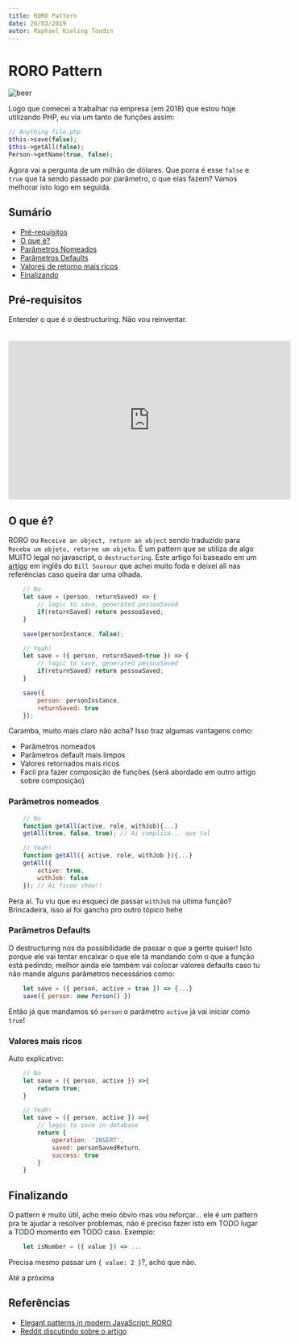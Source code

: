 ```yaml
---
title: RORO Pattern
date: 26/03/2019
autor: Raphael Kieling Tondin
---
```


# RORO Pattern

<description-post/>

![beer](https://philna.sh/assets/posts/destructured_beers-e79981058aae8ee2744370c5dc0951352039658395b46c74aaa2ba9cfe6aadd7.jpg)

Logo que comecei a trabalhar na empresa (em 2018) que estou hoje utilizando PHP, eu via um tanto de funções assim:

```php
// Anything file.php
$this->save(false);
$this->getAll(false);
Person->getName(true, false);
```

Agora vai a pergunta de um milhão de dólares. Que porra é esse `false` e `true` que tá sendo passado por parâmetro, o que elas fazem? Vamos melhorar isto logo em seguida.

## Sumário

- [Pré-requisitos](#pre-requisitos)
- [O que é?](#o-que-e)
- [Parâmetros Nomeados](#parametros-nomeados)
- [Parâmetros Defaults](#parametros-defaults)
- [Valores de retorno mais ricos](#valores-mais-ricos)
- [Finalizando](#finalizando)

## Pré-requisitos

Entender o que é o destructuring. Não vou reinventar.

<iframe style="margin-top: 20px" width="560" height="315" src="https://www.youtube.com/embed/PB_d3uBkQPs" frameborder="0" allow="accelerometer; autoplay; encrypted-media; gyroscope; picture-in-picture" allowfullscreen></iframe>

## O que é?

RORO ou `Receive an object, return an object` sendo traduzido para `Receba um objeto, retorne um objeto`. É um pattern que se utiliza de algo MUITO legal no javascript, o `destructuring`. Este artigo foi baseado em um [artigo](https://medium.freecodecamp.org/elegant-patterns-in-modern-javascript-roro-be01e7669cbd) em inglês do `Bill Sourour` que achei muito foda e deixei ali nas referências caso queira dar uma olhada.

```js
    // No
    let save = (person, returnSaved) => {
        // logic to save, generated pessoaSaved
        if(returnSaved) return pessoaSaved;
    }

    save(personInstance, false);

    // Yeah!
    let save = ({ person, returnSaved=true }) => {
        // logic to save, generated pessoaSaved
        if(returnSaved) return pessoaSaved;
    }

    save({ 
        person: personInstance,
        returnSaved: true
    });
```

Caramba, muito mais claro não acha? Isso traz algumas vantagens como:

- Parâmetros nomeados
- Parâmetros default mais limpos
- Valores retornados mais ricos
- Facil pra fazer composição de funções (será abordado em outro artigo sobre composição)

### Parâmetros nomeados

```js
    // No
    function getAll(active, role, withJob){...}
    getAll(true, false, true); // Ai complica... que tal

    // Yeah!
    function getAll({ active, role, withJob }){...}
    getAll({ 
        active: true,
        withJob: false
    }); // Ai ficou show!!
```

Pera ai. Tu viu que eu esqueci de passar `withJob` na ultima função? Brincadeira, isso ai foi gancho pro outro tópico hehe

### Parâmetros Defaults

O destructuring nos da possibilidade de passar o que a gente quiser! Isto porque ele vai tentar encaixar o que ele tá mandando com o que a função está pedindo, melhor ainda ele também vai colocar valores defaults caso tu não mande alguns parâmetros necessários como:

```js
    let save = ({ person, active = true }) => {...}
    save({ person: new Person() })
```
Então já que mandamos só `person` o parâmetro `active` já vai iniciar como `true`!

### Valores mais ricos

Auto explicativo:

```js
    // No
    let save = ({ person, active }) =>{
        return true;
    }

    // Yeah!
    let save = ({ person, active }) =>{
        // logic to save in database
        return {
            operation: 'INSERT',
            saved: personSavedReturn,
            success: true 
        }
    }
```

## Finalizando

O pattern é muito útil, acho meio óbvio mas vou reforçar... ele é um pattern pra te ajudar a resolver problemas, não é preciso fazer isto em TODO lugar a TODO momento em TODO caso. Exemplo:

```js
    let isNumber = ({ value }) => ...
```

Precisa mesmo passar um `{ value: 2 }`?, acho que não.

Até a próxima

## Referências

- [Elegant patterns in modern JavaScript: RORO
](https://medium.freecodecamp.org/elegant-patterns-in-modern-javascript-roro-be01e7669cbd)
- [Reddit discutindo sobre o artigo](https://www.reddit.com/r/javascript/comments/81zygu/elegant_patterns_in_modern_javascript_roro/)